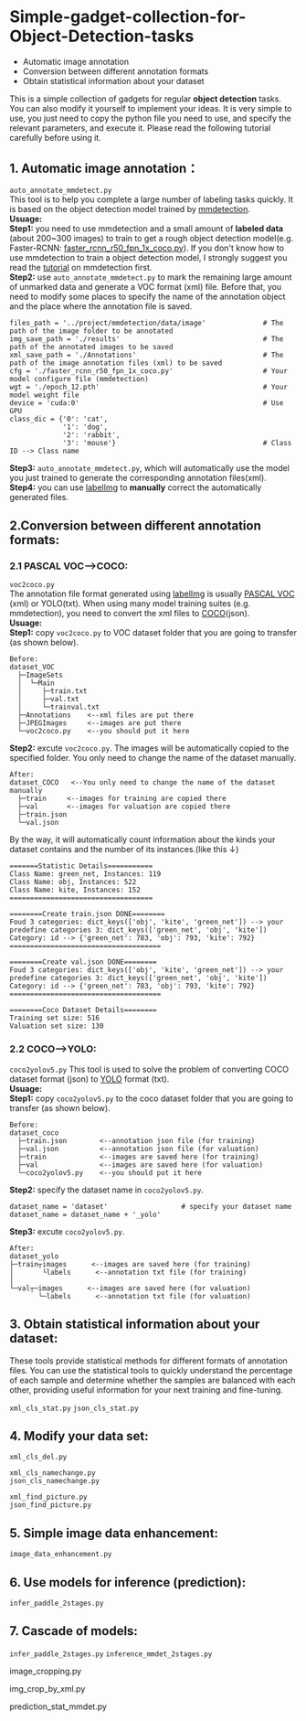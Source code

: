 # Simple-gadget-collection-for-Object-Detection-tasks
* Automatic image annotation
* Conversion between different annotation formats
* Obtain statistical information about your dataset

This is a simple collection of gadgets for regular **object detection** tasks. You can also modify it yourself to implement your ideas. It is very simple to use, you just need to copy the python file you need to use, and specify the relevant parameters, and execute it. Please read the following tutorial carefully before using it.

## 1. Automatic image annotation：
`auto_annotate_mmdetect.py`  
This tool is to help you complete a large number of labeling tasks quickly. It is based on the object detection model trained by [mmdetection](https://github.com/open-mmlab/mmdetection).   
**Usuage:**  
**Step1:** you need to use mmdetection and a small amount of **labeled data** (about 200~300 images) to train to get a rough object detection model(e.g. Faster-RCNN: [faster_rcnn_r50_fpn_1x_coco.py](https://github.com/open-mmlab/mmdetection/tree/master/configs/faster_rcnn)). If you don't know how to use mmdetection to train a object detection model, I strongly suggest you read the [tutorial](https://github.com/open-mmlab/mmdetection/blob/master/docs/2_new_data_model.md) on mmdetection first.  
**Step2:** use `auto_annotate_mmdetect.py` to mark the remaining large amount of unmarked data and generate a VOC format (xml) file. Before that, you need to modify some places to specify the name of the annotation object and the place where the annotation file is saved.   

```
files_path = '../project/mmdetection/data/image'              # The path of the image folder to be annotated  
img_save_path = './results'                                   # The path of the annotated images to be saved  
xml_save_path = './Annotations'                               # The path of the image annotation files (xml) to be saved  
cfg = './faster_rcnn_r50_fpn_1x_coco.py'                      # Your model configure file (mmdetection)  
wgt = './epoch_12.pth'                                        # Your model weight file  
device = 'cuda:0'                                             # Use GPU  
class_dic = {'0': 'cat',
             '1': 'dog',  
             '2': 'rabbit',  
             '3': 'mouse'}                                    # Class ID --> Class name  
```
**Step3:** `auto_annotate_mmdetect.py`, which will automatically use the model you just trained to generate the corresponding annotation files(xml).               
**Step4:** you can use [labelImg](https://github.com/tzutalin/labelImg) to **manually** correct the automatically generated files.   


## 2.Conversion between different annotation formats:
### 2.1 PASCAL VOC-->COCO:  
`voc2coco.py`  
The annotation file format generated using [labelImg](https://github.com/tzutalin/labelImg) is usually  [PASCAL VOC](host.robots.ox.ac.uk/pascal/VOC/) (xml) or YOLO(txt). When using many model training suites (e.g. mmdetection), you need to convert the xml files to [COCO](https://cocodataset.org)(json).  
**Usuage:**  
**Step1:** copy `voc2coco.py` to VOC dataset folder that you are going to transfer (as shown below).
```
Before:
dataset_VOC
  ├─ImageSets
  │  └─Main
  │     ├─train.txt
  │     ├─val.txt
  │     └─trainval.txt
  ├─Annotations    <--xml files are put there
  ├─JPEGImages     <--images are put there
  └─voc2coco.py    <--you should put it here
```
**Step2:** excute `voc2coco.py`. The images will be automatically copied to the specified folder. You only need to change the name of the dataset manually.
```
After:
dataset_COCO   <--You only need to change the name of the dataset manually
  ├─train     <--images for training are copied there
  ├─val       <--images for valuation are copied there
  ├─train.json
  └─val.json
```  
By the way, it will automatically count information about the kinds your dataset contains and the number of its instances.(like this ↓)  
```
=======Statistic Details===========  
Class Name: green_net, Instances: 119  
Class Name: obj, Instances: 522  
Class Name: kite, Instances: 152  
===================================  

========Create train.json DONE========  
Foud 3 categories: dict_keys(['obj', 'kite', 'green_net']) --> your predefine categories 3: dict_keys(['green_net', 'obj', 'kite'])  
Category: id --> {'green_net': 783, 'obj': 793, 'kite': 792}  
=====================================  

========Create val.json DONE========  
Foud 3 categories: dict_keys(['obj', 'kite', 'green_net']) --> your predefine categories 3: dict_keys(['green_net', 'obj', 'kite'])  
Category: id --> {'green_net': 783, 'obj': 793, 'kite': 792}  
=====================================

========Coco Dataset Details========  
Training set size: 516  
Valuation set size: 130  
```  
 
### 2.2 COCO-->YOLO:  

`coco2yolov5.py`
This tool is used to solve the problem of converting COCO dataset format (json) to [YOLO](https://github.com/ultralytics/yolov5) format (txt).  
**Usuage:**  
**Step1:** copy `coco2yolov5.py` to the coco dataset folder that you are going to transfer (as shown below).  
```
Before:
dataset_coco
  ├─train.json        <--annotation json file (for training)
  ├─val.json          <--annotation json file (for valuation)
  ├─train             <--images are saved here (for training)
  ├─val               <--images are saved here (for valuation)
  └─coco2yolov5.py    <--you should put it here
```
**Step2:** specify the dataset name in `coco2yolov5.py`.
```
dataset_name = 'dataset'                  # specify your dataset name
dataset_name = dataset_name + '_yolo'
```
**Step3:** excute `coco2yolov5.py`.
```
After:
dataset_yolo
├─train┬images      <--images are saved here (for training)
│       └labels      <--annotation txt file (for training)
│
└─val┬─images      <--images are saved here (for valuation)
       └─labels      <--annotation txt file (for valuation)
```

## 3. Obtain statistical information about your dataset:   
These tools provide statistical methods for different formats of annotation files. You can use the statistical tools to quickly understand the percentage of each sample and determine whether the samples are balanced with each other, providing useful information for your next training and fine-tuning.

`xml_cls_stat.py`
`json_cls_stat.py`

## 4. Modify your data set:  
`xml_cls_del.py`  

`xml_cls_namechange.py`  
`json_cls_namechange.py`  

`xml_find_picture.py`  
`json_find_picture.py`  


## 5. Simple image data enhancement:  
`image_data_enhancement.py`

## 6. Use models for inference (prediction):  
`infer_paddle_2stages.py`


## 7. Cascade of models:  
`infer_paddle_2stages.py`
`inference_mmdet_2stages.py`



image_cropping.py

img_crop_by_xml.py





prediction_stat_mmdet.py

